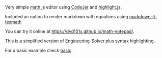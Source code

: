 Very simple [math.js](https://mathjs.org/) editor using [CodeJar](https://medv.io/codejar/) and
[highlight.js](https://highlightjs.org/).

Included an option to render markdown with equations using [markdown-it-texmath](https://www.npmjs.com/package/markdown-it-texmath)


You can try it online at https://dvd101x.github.io/math-notepad/.

This is a simplified version of [Engineering-Solver](https://github.com/dvd101x/Engineering-Solver)
plus syntax highlighting.

For a basic example check [basic](https://dvd101x.github.io/math-notepad/?input=https%3A%2F%2Fraw.githubusercontent.com%2Ffelipec%2Fmath-notepad%2Fmaster%2Fexamples%2Fbasic.mathjs).
